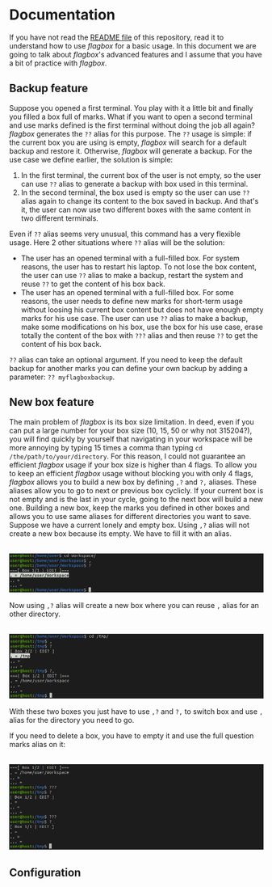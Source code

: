 # Documentation

If you have not read the
[README file](https://github.com/pabtomas/flagbox/blob/master/README.md) of
this repository, read it to understand how to use *flagbox* for a basic usage.
In this document we are going to talk about *flagbox*'s advanced features and
I assume that you have a bit of practice with *flagbox*.

## Backup feature

Suppose you opened a first terminal. You play with it a little bit and finally
you filled a box full of marks. What if you want to open a second terminal and
use marks defined is the first terminal without doing the job all again?
*flagbox* generates the `??` alias for this purpose. The `??` usage is simple:
if the current box you are using is empty, *flagbox* will search for a default
backup and restore it. Otherwise, *flagbox* will generate a backup. For the
use case we define earlier, the solution is simple:
1) In the first terminal, the current box of the user is not empty, so the
user can use `??` alias to generate a backup with box used in this terminal.
2) In the second terminal, the box used is empty so the user can use `??`
alias again to change its content to the box saved in backup. And that's it,
the user can now use two different boxes with the same content in
two different terminals.

Even if `??` alias seems very unusual, this command has a very flexible usage.
Here 2 other situations where `??` alias will be the solution:
- The user has an opened terminal with a full-filled box. For system reasons,
the user has to restart his laptop. To not lose the box content, the user can
use `??` alias to make a backup, restart the system and reuse `??` to get the
content of his box back.
- The user has an opened terminal with a full-filled box. For some reasons,
the user needs to define new marks for short-term usage without loosing his
current box content but does not have enough empty marks for his use case.
The user can use `??` alias to make a backup, make some modifications on his
box, use the box for his use case, erase totally the content of the box with
`???` alias and then reuse `??` to get the content of his box back.

`??` alias can take an optional argument. If you need to keep the default
backup for another marks you can define your own backup by adding a parameter:
`?? myflagboxbackup`.

## New box feature

The main problem of *flagbox* is its box size limitation. In deed, even if you
can put a large number for your box size (10, 15, 50 or why not 315204?), you
will find quickly by yourself that navigating in your workspace will be more
annoying by typing 15 times a comma than typing
`cd /the/path/to/your/directory`. For this reason, I could not guarantee an
efficient *flagbox* usage if your box size is higher than 4 flags. To allow
you to keep an efficient *flagbox* usage without blocking you with only 4
flags, *flagbox* allows you to build a new box by defining `,?` and `?,`
aliases. These aliases allow you to go to next or previous box cyclicly.
If your current box is not empty and is the last in your cycle, going to the
next box will build a new one. Building a new box, keep the marks you defined
in other boxes and allows you to use same aliases for different directories
you want to save.
Suppose we have a current lonely and empty box. Using `,?` alias will not
create a new box because its empty. We have to fill it with an alias.

</br>
<img src="/media/filledbox.png">
</br>

Now using `,?` alias will create a new box where you can reuse `,` alias for
an other directory.

</br>
<img src="/media/2boxes.png">
</br>

With these two boxes you just have to use `,?` and `?,` to switch box and use
`,` alias for the directory you need to go.

If you need to delete a box, you have to empty it and use the full question
marks alias on it:

</br>
<img src="/media/deletebox.png">
</br>

## Configuration
